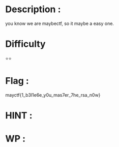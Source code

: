 # Description : 
you know we are maybectf, so it maybe a easy one.

# Difficulty
⭐⭐

# Flag : 
mayctf{1_b3l1e6e_y0u_mas7er_7he_rsa_n0w}

# HINT : 

# WP : 
